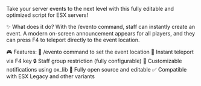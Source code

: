 Take your server events to the next level with this fully editable and optimized script for ESX servers!

✨ What does it do?
With the /evento command, staff can instantly create an event. A modern on-screen announcement appears for all players, and they can press F4 to teleport directly to the event location.

🎮 Features:
🔧 /evento command to set the event location
🚀 Instant teleport via F4 key
🔒 Staff group restriction (fully configurable)
🔔 Customizable notifications using ox_lib
📝 Fully open source and editable
✅ Compatible with ESX Legacy and other variants
